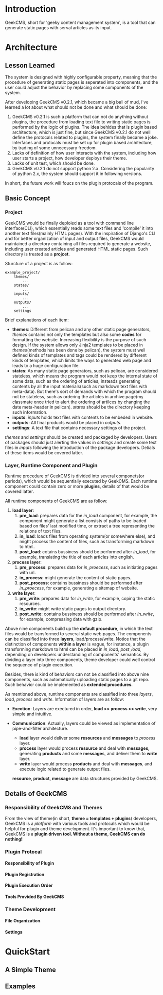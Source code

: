 # Introduction

GeekCMS, short for 'geeky content management system', is a tool that can generate static pages with serval articles as its input.

# Architecture

## Lesson Learned
The system is designed with highly configurable property, meaning that the procedure of generating static pages is seperated into components, and the user could adjust the behavior by replacing some components of the system.

After developing GeekCMS v0.2.1, which became a big ball of mud, I've learned a lot about what should not be done and what should be done:

1. GeekCMS v0.2.1 is such a platform that can not do anything without plugins, the procedure from loading text file to writing static pages is performed by the logic of plugins. The idea behides that is plugin based architecture, which is just fine, but since GeekCMS v0.2.1 do not well define the protocals related to plugins, the system finally became a joke. Interfaces and protocals must be set up for plugin based architecture, by trading of some unnecessary freedom.
1. Lacks of definition of how user interacts with the system, including how user starts a project, how developer deploys their theme.
1. Lacks of unit test, which should be done.
1. GeekCMS v0.2.1 do not support python 2.x. Considering the popularity of python 2.x, the system should support it in following versions.

In short, the future work will foucs on the plugin protocals of the program.

## Basic Concept

### Project

GeekCMS would be finally deploied as a tool with command line interface(CLI), which essentially reads some text files and 'compile' it into another text files(mainly HTML pages). With the inspiration of Django's CLI and for better organization of input and output files, GeekCMS would maintained a directory containing all files required to generate a website, including user created articles and generated HTML static pages. Such directory is treated as a **projcet**.

Sturcture of a project is as follow:
	
	example_project/
		themes/
			...
		states/
			...
		inputs/
			...
		outputs/
			...
		settings

Brief explanations of each item:

* **themes**: Different from pelican and any other static page generators, _themes_ contains not only the templates but also some **codes** for formatting the website. Increasing flexibility is the purpose of such design. If the system allows only Jinja2 templates to be placed in _themes_(methods has been done by pelican), the system must well defined kinds of templates and tags could be rendered by different kinds of templates, which limits the ways to generated web page and leads to a huge configuration file.
* **states**: As many static page generators, such as pelican, are considered stateless, which means the program would not keep the internal state of some data, such as the ordering of articles, insteads generating contents by all the input materials(such as markdown text files with meta-data). But there's sort of demands with which the program should not be stateless, such as ordering the articles in archive page(my classmate once tried to alert the ordering of artilces by changing the date meta-header in pelican). _states_ should be the directory keeping such information.
* **inputs**: _inputs_ holds text files with contents to be embeded in website.
* **outputs**: All final products would be placed in _outputs_.
* **settings**: A text file that contains necessary settings of the project.

_themes_ and _settings_ should be created and packaged by developers. Users of packages should just alerting the values in _settings_ and create some text files in _inputs_ following the introduction of the package developers. Detials of these items would be covered latter.

### Layer, Runtime Component and Plugin

Runtime procedure of GeekCMS is divided into several componets(or periods), which would be sequentially executed by GeekCMS. Each runtime component could contain zero or more **plugins**, details of that would be covered latter.

All runtime components of GeekCMS are as follow:

1. **load layer**:
	1. **pre_load**: prepares data for the *in_load* component, for example, the component might generate a list consists of paths to be loaded based on files' last modified time, or extract a tree representing the relations of text files.
	1. **in_load**: loads files from operating system(or somewhere else), and might process the content of files, such as transforming markdown to html.
	1. **post_load**: cotains bussiness should be performed after *in_load*, for example, translating the title of each articles into english.
1. **process layer**:
	1. **pre_process**: prepares data for *in_proecess*, such as initiating pages with url.
	1. **in_process**: might generate the content of static pages.
	1. **post_process**: contains bussiness should be performed after *in_proecess*, for example, generating a sitemap of website.
1. **write layer**:
	1. **pre_write**: prepares data for *in_write*, for example, coping the static resources.
	1. **in_write**: might write static pages to output directory.
	1. **post_write**: contains bussiness should be performed after *in_write*, for example, compressing data with gzip.

Above nine components build up the **default procedure**, in which the text files would be transformed to several static web pages. The components can be classified into three **layers**, load/process/write. Notice that the distinction of components **within a layer** is vague, for instance, a plugin transforming markdown to html can be placed in *in_load*, *post_load*, depending on developers understanding of components' semantics. By dividing a layer into three components, theme developer could well control the sequence of plugin execution.

Besides, there is kind of behaviors can not be classified into above nine components, such as automatically uploading static pages to a git repo. Such behavior could be implemented as **extended procedures**.

As mentioned above, runtime components are classified into three *layers*, *load*, *process* and *write*. Information of layers are as follow:

* **Exection**: Layers are exectured in order, **load >> process >> write**, very simple and intuitive.
* **Communication**: Actually, layers could be viewed as implementation of pipe-and-filter architecture.
	* **load** layer would deliver some **resources** and **messages** to *process* layer.
	* **process** layer would process **resource** and deal with **messages**, generating **products** and some **messages**, and deliver them to **write** layer.
	* **write** layer would process **products** and deal with **messages**, and execute logic related to generate output files.
	
	**resource**, **product**, **message** are data structures provided by GeekCMS.


## Details of GeekCMS

### Responsibility of GeekCMS and Themes

From the view of theme(in short, **theme = templates + plugins**) developers, GeekCMS is a *platform* with various tools and protocals which would be helpful for plugin and theme development. It's important to know that, GeekCMS is a **plugin driven tool. 
Without a theme, GeekCMS can do nothing!** 

### Plugin Protocal

#### Responsibility of Plugin

#### Plugin Registration

#### Plugin Execution Order

#### Tools Provided By GeekCMS

### Theme Development

#### File Organization

#### Settings


# QuickStart

## A Simple Theme

## Examples





 








